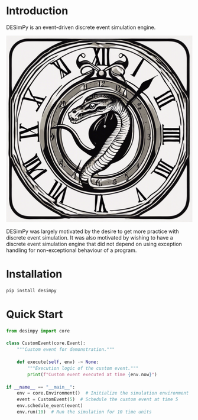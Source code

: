 # Introduction

DESimPy is an event-driven discrete event simulation engine.

![](assets/logo.png)

DESimPy was largely motivated by the desire to get more practice with discrete event simulation. It was also motivated by wishing to have a discrete event simulation engine that did not depend on using exception handling for non-exceptional behaviour of a program.

# Installation

```bash
pip install desimpy
```

# Quick Start

```python
from desimpy import core

class CustomEvent(core.Event):
    """Custom event for demonstration."""

    def execute(self, env) -> None:
        """Execution logic of the custom event."""
        print(f"Custom event executed at time {env.now}")

if __name__ == "__main__":
    env = core.Environment()  # Initialize the simulation environment
    event = CustomEvent(5)  # Schedule the custom event at time 5
    env.schedule_event(event)
    env.run(10)  # Run the simulation for 10 time units
```
